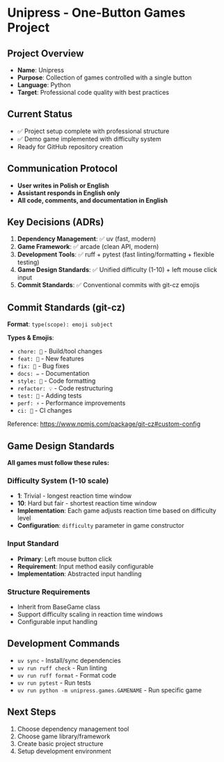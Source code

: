 # Unipress - One-Button Games Project

## Project Overview
- **Name**: Unipress
- **Purpose**: Collection of games controlled with a single button
- **Language**: Python
- **Target**: Professional code quality with best practices

## Current Status
- ✅ Project setup complete with professional structure
- ✅ Demo game implemented with difficulty system
- Ready for GitHub repository creation

## Communication Protocol
- **User writes in Polish or English** 
- **Assistant responds in English only**
- **All code, comments, and documentation in English**

## Key Decisions (ADRs)
1. **Dependency Management**: ✅ uv (fast, modern)
2. **Game Framework**: ✅ arcade (clean API, modern)
3. **Development Tools**: ✅ ruff + pytest (fast linting/formatting + flexible testing)
4. **Game Design Standards**: ✅ Unified difficulty (1-10) + left mouse click input
5. **Commit Standards**: ✅ Conventional commits with git-cz emojis

## Commit Standards (git-cz)
**Format**: `type(scope): emoji subject`

**Types & Emojis**:
- `chore: 🤖` - Build/tool changes
- `feat: 🎸` - New features  
- `fix: 🐛` - Bug fixes
- `docs: ✏️` - Documentation
- `style: 💄` - Code formatting
- `refactor: 💡` - Code restructuring
- `test: 💍` - Adding tests
- `perf: ⚡️` - Performance improvements
- `ci: 🎡` - CI changes

Reference: https://www.npmjs.com/package/git-cz#custom-config

## Game Design Standards
**All games must follow these rules:**

### Difficulty System (1-10 scale)
- **1**: Trivial - longest reaction time window
- **10**: Hard but fair - shortest reaction time window
- **Implementation**: Each game adjusts reaction time based on difficulty level
- **Configuration**: `difficulty` parameter in game constructor

### Input Standard
- **Primary**: Left mouse button click
- **Requirement**: Input method easily configurable
- **Implementation**: Abstracted input handling

### Structure Requirements
- Inherit from BaseGame class
- Support difficulty scaling in reaction time windows
- Configurable input handling

## Development Commands
- `uv sync` - Install/sync dependencies
- `uv run ruff check` - Run linting
- `uv run ruff format` - Format code
- `uv run pytest` - Run tests
- `uv run python -m unipress.games.GAMENAME` - Run specific game

## Next Steps
1. Choose dependency management tool
2. Choose game library/framework
3. Create basic project structure
4. Setup development environment